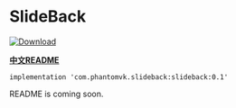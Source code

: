 SlideBack
=========

[ ![Download](https://api.bintray.com/packages/phantomtvk/SlideBack/SlideBack/images/download.svg?version=0.1) ](https://bintray.com/phantomtvk/SlideBack/SlideBack/0.1/link)

[__中文README__](https://github.com/phantomVK/SlideBack/blob/master/README_CN.md)

```
implementation 'com.phantomvk.slideback:slideback:0.1'
```

README is coming soon.

